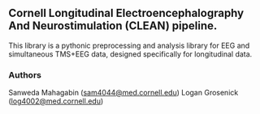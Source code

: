 ## Cornell Longitudinal Electroencephalography And Neurostimulation (CLEAN) pipeline.

This library is a pythonic preprocessing and analysis library for EEG and simultaneous TMS+EEG data, designed specifically for longitudinal data.

### Authors
Sanweda Mahagabin (sam4044@med.cornell.edu)
Logan Grosenick (log4002@med.cornell.edu)

